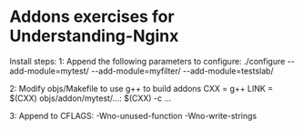 # Addons exercises for Understanding-Nginx
Install steps:
1: Append the following parameters to configure:
   ./configure --add-module=mytest/ --add-module=myfilter/ --add-module=testslab/

2: Modify objs/Makefile to use g++ to build addons
   CXX = g++
   LINK = $(CXX)
   objs/addon/mytest/...:
   $(CXX) -c ...
   
3: Append to CFLAGS:
   -Wno-unused-function -Wno-write-strings